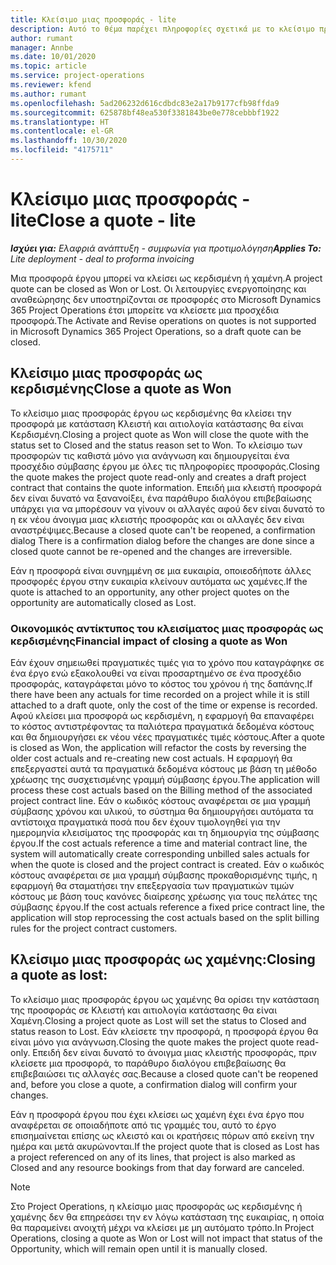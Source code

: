 ```yaml
---
title: Κλείσιμο μιας προσφοράς - lite
description: Αυτό το θέμα παρέχει πληροφορίες σχετικά με το κλείσιμο προσφορών στο Project Operations.
author: rumant
manager: Annbe
ms.date: 10/01/2020
ms.topic: article
ms.service: project-operations
ms.reviewer: kfend
ms.author: rumant
ms.openlocfilehash: 5ad206232d616cdbdc83e2a17b9177cfb98ffda9
ms.sourcegitcommit: 625878bf48ea530f3381843be0e778cebbbf1922
ms.translationtype: HT
ms.contentlocale: el-GR
ms.lasthandoff: 10/30/2020
ms.locfileid: "4175711"
---
```

# <a name="close-a-quote---lite"></a><span data-ttu-id="1e4af-103">Κλείσιμο μιας προσφοράς - lite</span><span class="sxs-lookup"><span data-stu-id="1e4af-103">Close a quote - lite</span></span>

<span data-ttu-id="1e4af-104">_**Ισχύει για:** Ελαφριά ανάπτυξη - συμφωνία για προτιμολόγηση_</span><span class="sxs-lookup"><span data-stu-id="1e4af-104">_**Applies To:** Lite deployment - deal to proforma invoicing_</span></span>

<span data-ttu-id="1e4af-105">Μια προσφορά έργου μπορεί να κλείσει ως κερδισμένη ή χαμένη.</span><span class="sxs-lookup"><span data-stu-id="1e4af-105">A project quote can be closed as Won or Lost.</span></span> <span data-ttu-id="1e4af-106">Οι λειτουργίες ενεργοποίησης και αναθεώρησης δεν υποστηρίζονται σε προσφορές στο Microsoft Dynamics 365 Project Operations έτσι μπορείτε να κλείσετε μια προσχέδια προσφορά.</span><span class="sxs-lookup"><span data-stu-id="1e4af-106">The Activate and Revise operations on quotes is not supported in Microsoft Dynamics 365 Project Operations, so a draft quote can be closed.</span></span>

## <a name="close-a-quote-as-won"></a><span data-ttu-id="1e4af-107">Κλείσιμο μιας προσφοράς ως κερδισμένης</span><span class="sxs-lookup"><span data-stu-id="1e4af-107">Close a quote as Won</span></span>

<span data-ttu-id="1e4af-108">Το κλείσιμο μιας προσφοράς έργου ως κερδισμένης θα κλείσει την προσφορά με κατάσταση Κλειστή και αιτιολογία κατάστασης θα είναι Κερδισμένη.</span><span class="sxs-lookup"><span data-stu-id="1e4af-108">Closing a project quote as Won will close the quote with the status set to Closed and the status reason set to Won.</span></span> <span data-ttu-id="1e4af-109">Το κλείσιμο των προσφορών τις καθιστά μόνο για ανάγνωση και δημιουργείται ένα προσχέδιο σύμβασης έργου με όλες τις πληροφορίες προσφοράς.</span><span class="sxs-lookup"><span data-stu-id="1e4af-109">Closing the quote makes the project quote read-only and creates a draft project contract that contains the quote information.</span></span> <span data-ttu-id="1e4af-110">Επειδή μια κλειστή προσφορά δεν είναι δυνατό να ξανανοίξει, ένα παράθυρο διαλόγου επιβεβαίωσης υπάρχει για να μπορέσουν να γίνουν οι αλλαγές αφού δεν είναι δυνατό το η εκ νέου άνοιγμα μιας κλειστής προσφοράς και οι αλλαγές δεν είναι αναστρέψιμες.</span><span class="sxs-lookup"><span data-stu-id="1e4af-110">Because a closed quote can't be reopened, a confirmation dialog There is a confirmation dialog before the changes are done since a closed quote cannot be re-opened and the changes are irreversible.</span></span>

<span data-ttu-id="1e4af-111">Εάν η προσφορά είναι συνημμένη σε μια ευκαιρία, οποιεσδήποτε άλλες προσφορές έργου στην ευκαιρία κλείνουν αυτόματα ως χαμένες.</span><span class="sxs-lookup"><span data-stu-id="1e4af-111">If the quote is attached to an opportunity, any other project quotes on the opportunity are automatically closed as Lost.</span></span>

### <a name="financial-impact-of-closing-a-quote-as-won"></a><span data-ttu-id="1e4af-112">Οικονομικός αντίκτυπος του κλεισίματος μιας προσφοράς ως κερδισμένης</span><span class="sxs-lookup"><span data-stu-id="1e4af-112">Financial impact of closing a quote as Won</span></span>

<span data-ttu-id="1e4af-113">Εάν έχουν σημειωθεί πραγματικές τιμές για το χρόνο που καταγράφηκε σε ένα έργο ενώ εξακολουθεί να είναι προσαρτημένο σε ένα προσχέδιο προσφοράς, καταγράφεται μόνο το κόστος του χρόνου ή της δαπάνης.</span><span class="sxs-lookup"><span data-stu-id="1e4af-113">If there have been any actuals for time recorded on a project while it is still attached to a draft quote, only the cost of the time or expense is recorded.</span></span> <span data-ttu-id="1e4af-114">Αφού κλείσει μια προσφορά ως κερδισμένη, η εφαρμογή θα επαναφέρει το κόστος αντιστρέφοντας τα παλιότερα πραγματικά δεδομένα κόστους και θα δημιουργήσει εκ νέου νέες πραγματικές τιμές κόστους.</span><span class="sxs-lookup"><span data-stu-id="1e4af-114">After a quote is closed as Won, the application will refactor the costs by reversing the older cost actuals and re-creating new cost actuals.</span></span> <span data-ttu-id="1e4af-115">Η εφαρμογή θα επεξεργαστεί αυτά τα πραγματικά δεδομένα κόστους με βάση τη μέθοδο χρέωσης της συσχετισμένης γραμμή σύμβασης έργου.</span><span class="sxs-lookup"><span data-stu-id="1e4af-115">The application will process these cost actuals based on the Billing method of the associated project contract line.</span></span> <span data-ttu-id="1e4af-116">Εάν ο κωδικός κόστους αναφέρεται σε μια γραμμή σύμβασης χρόνου και υλικού, το σύστημα θα δημιουργήσει αυτόματα τα αντίστοιχα πραγματικά ποσά που δεν έχουν τιμολογηθεί για την ημερομηνία κλεισίματος της προσφοράς και τη δημιουργία της σύμβασης έργου.</span><span class="sxs-lookup"><span data-stu-id="1e4af-116">If the cost actuals reference a time and material contract line, the system will automatically create corresponding unbilled sales actuals for when the quote is closed and the project contract is created.</span></span> <span data-ttu-id="1e4af-117">Εάν ο κωδικός κόστους αναφέρεται σε μια γραμμή σύμβασης προκαθορισμένης τιμής, η εφαρμογή θα σταματήσει την επεξεργασία των πραγματικών τιμών κόστους με βάση τους κανόνες διαίρεσης χρέωσης για τους πελάτες της σύμβασης έργου.</span><span class="sxs-lookup"><span data-stu-id="1e4af-117">If the cost actuals reference a fixed price contract line, the application will stop reprocessing the cost actuals based on the split billing rules for the project contract customers.</span></span>

## <a name="closing-a-quote-as-lost"></a><span data-ttu-id="1e4af-118">Κλείσιμο μιας προσφοράς ως χαμένης:</span><span class="sxs-lookup"><span data-stu-id="1e4af-118">Closing a quote as lost:</span></span>

<span data-ttu-id="1e4af-119">Το κλείσιμο μιας προσφοράς έργου ως χαμένης θα ορίσει την κατάσταση της προσφοράς σε Κλειστή και αιτιολογία κατάστασης θα είναι Χαμένη.</span><span class="sxs-lookup"><span data-stu-id="1e4af-119">Closing a project quote as Lost will set the status to Closed and status reason to Lost.</span></span> <span data-ttu-id="1e4af-120">Εάν κλείσετε την προσφορά, η προσφορά έργου θα είναι μόνο για ανάγνωση.</span><span class="sxs-lookup"><span data-stu-id="1e4af-120">Closing the quote makes the project quote read-only.</span></span> <span data-ttu-id="1e4af-121">Επειδή δεν είναι δυνατό το άνοιγμα μιας κλειστής προσφοράς, πριν κλείσετε μια προσφορά, το παράθυρο διαλόγου επιβεβαίωσης θα επιβεβαιώσει τις αλλαγές σας.</span><span class="sxs-lookup"><span data-stu-id="1e4af-121">Because a closed quote can't be reopened and, before you close a quote, a confirmation dialog will confirm your changes.</span></span>

<span data-ttu-id="1e4af-122">Εάν η προσφορά έργου που έχει κλείσει ως χαμένη έχει ένα έργο που αναφέρεται σε οποιαδήποτε από τις γραμμές του, αυτό το έργο επισημαίνεται επίσης ως κλειστό και οι κρατήσεις πόρων από εκείνη την ημέρα και μετά ακυρώνονται.</span><span class="sxs-lookup"><span data-stu-id="1e4af-122">If the project quote that is closed as Lost has a project referenced on any of its lines, that project is also marked as Closed and any resource bookings from that day forward are canceled.</span></span>

> [!NOTE]
> <span data-ttu-id="1e4af-123">Στο Project Operations, η κλείσιμο μιας προσφοράς ως κερδισμένης ή χαμένης δεν θα επηρεάσει την εν λόγω κατάσταση της ευκαιρίας, η οποία θα παραμείνει ανοιχτή μέχρι να κλείσει με μη αυτόματο τρόπο.</span><span class="sxs-lookup"><span data-stu-id="1e4af-123">In Project Operations, closing a quote as Won or Lost will not impact that status of the Opportunity, which will remain open until it is manually closed.</span></span>
